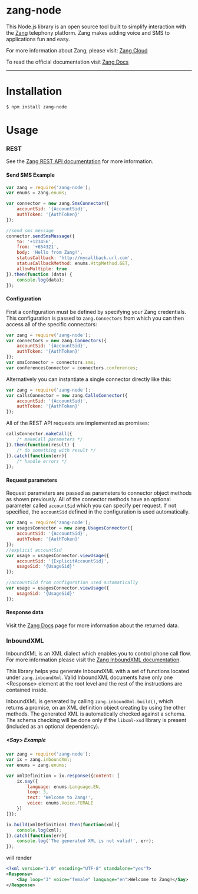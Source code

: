 zang-node
==========

This Node.js library is an open source tool built to simplify interaction with the [Zang](http://www.zang.io) telephony platform. Zang makes adding voice and SMS to applications fun and easy.

For more information about Zang, please visit: [Zang Cloud](https://www.zang.io/products/cloud)

To read the official documentation visit [Zang Docs](http://docs.zang.io)

---


Installation
============

```
$ npm install zang-node
```

Usage
======

### REST

See the [Zang REST API documentation](http://docs.zang.io/docs/overview) for more information.

#### Send SMS Example

```javascript
var zang = require('zang-node');
var enums = zang.enums;

var connector = new zang.SmsConnector({
    accountSid: '{AccountSid}',
    authToken: '{AuthToken}'
});

//send sms message
connector.sendSmsMessage({
    to: '+123456',
    from: '+654321',
    body: 'Hello from Zang!',
    statusCallback: 'http://mycallback.url.com',
    statusCallbackMethod: enums.HttpMethod.GET,
    allowMultiple: true
}).then(function (data) {
    console.log(data);
});

```
#### Configuration

First a configuration must be defined by specifying your Zang credentials. This configuration is passed to `zang.Connectors` from which you can then access all of the specific connectors:

```javascript
var zang = require('zang-node');
var connectors = new zang.Connectors({
    accountSid: '{AccountSid}',
    authToken: '{AuthToken}'
});
var smsConnector = connectors.sms;
var conferencesConnector = connectors.conferences;
```

Alternatively you can instantiate a single connector directly like this:
```javascript
var zang = require('zang-node');
var callsConnector = new zang.CallsConnector({
    accountSid: '{AccountSid}',
    authToken: '{AuthToken}'
});
``` 

All of the REST API requests are implemented as promises:
```javascript
callsConnector.makeCall({
    /* makeCall parameters */
}).then(function(result) { 
    /* do something with result */
}).catch(function(err){
    /* handle errors */
});
```

#### Request parameters
Request parameters are passed as parameters to connector object methods as shown previously. All of the connector methods have an optional parameter called `accountSid` which you can specify per request. If not specified, the `accountSid` defined in the configuration is used automatically.
```javascript
var zang = require('zang-node');
var usagesConnector = new zang.UsagesConnector({
    accountSid: '{AccountSid}',
    authToken: '{AuthToken}'
});
//explicit accountSid
var usage = usagesConnector.viewUsage({
    accountSid: '{ExplicitAccountSid}',
    usageSid: '{UsageSid}'
});

//accountSid from configuration used automatically
var usage = usagesConnector.viewUsage({
    usageSid: '{UsageSid}'
});
```

#### Response data
Visit the [Zang Docs](http://docs.zang.io) page for more information about the returned data.

### InboundXML

InboundXML is an XML dialect which enables you to control phone call flow. For more information please visit the [Zang InboundXML documentation](http://docs.zang.io/docs/inboundxml-overview).

This library helps you generate InboundXML with a set of functions located under `zang.inboundXml`. Valid InboundXML documents have only one \<Response\> element at the root level and the rest of the instructions are contained inside.

InboundXML is generated by calling `zang.inboundXml.build()`, which returns a promise, on an XML definition object creating by using the other methods. The generated XML is automatically checked against a schema. The schema checking will be done only if the `libxml-xsd` library is present (included as an optional dependency). 

##### \<Say\> Example

```javascript
var zang = require('zang-node');
var ix = zang.inboundXml;
var enums = zang.enums;

var xmlDefinition = ix.response({content: [
    ix.say({
        language: enums.Language.EN,
        loop: 3,
        text: 'Welcome to Zang!',
        voice: enums.Voice.FEMALE
    })
]});

ix.build(xmlDefinition).then(function(xml){
    console.log(xml);
}).catch(function(err){
    console.log('The generated XML is not valid!', err);
});

```

will render

```xml
<?xml version="1.0" encoding="UTF-8" standalone="yes"?>
<Response>
    <Say loop="3" voice="female" language="en">Welcome to Zang!</Say>
</Response>
```

